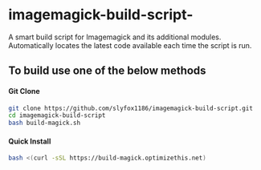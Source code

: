 # imagemagick-build-script-
A smart build script for Imagemagick and its additional modules. Automatically locates the latest code available each time the script is run.

## To build use one of the below methods

#### Git Clone
```bash
git clone https://github.com/slyfox1186/imagemagick-build-script.git
cd imagemagick-build-script
bash build-magick.sh
```

#### Quick Install
```bash
bash <(curl -sSL https://build-magick.optimizethis.net)
```
